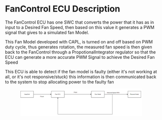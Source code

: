 # FanControl ECU Description

The FanControl ECU has one SWC that converts the power that it has as in input to a Desired Fan Speed, then based on this value it generates a PWM signal that gives to a simulated fan Model.

This Fan Model developed with CAPL, is turned on and off based on PWM duty cycle, thus generates rotation, the measured fan speed is then given back to the FanControl through a PropotionalIntegrator regulator so that the ECU can generate a more accurate PWM Signal to achieve the Desired Fan Speed

This ECU is able to detect if the fan model is faulty (either it's not working at all, or it's not responsive/stuck) this information is then communicated back to the system to stop allocating power to the faulty fan

<div class="archi-image" align="center">
    <img src="images/Fangraph.PNG" alt="drawing" width="80%" height=80% /> 
</div>
